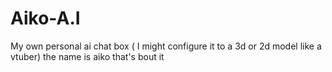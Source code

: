 # Aiko-A.I
My own personal ai chat box ( I might configure it to a 3d or 2d model like a vtuber)  the name is aiko that's bout it
